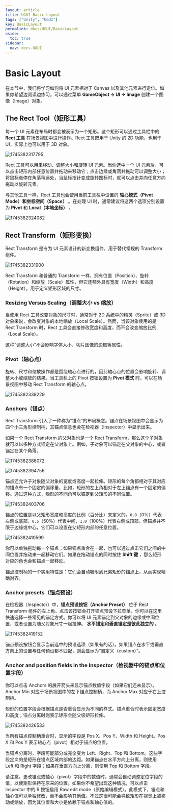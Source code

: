 ```yaml
---
layout: article
title: UGUI-Basic Layout
tags: ["Unity", "UGUI"]
key: BasicLayout
permalink: docs/UGUI/BasicLayout
aside:
  toc: true
sidebar:
  nav: docs-UGUI
---
```

# Basic Layout

在本节中，我们将学习如何将 UI 元素相对于 Canvas 以及其他元素进行定位。如果你希望边阅读边练习，可以通过菜单 **GameObject -> UI -> Image** 创建一个图像（Image）对象。

## The Rect Tool（矩形工具）

每一个 UI 元素在布局时都会被表示为一个矩形。这个矩形可以通过工具栏中的 **Rect 工具** 在场景视图中进行操作。Rect 工具既用于 Unity 的 2D 功能，也用于 UI，实际上也可以用于 3D 对象。

![1745382317795](image/2025-04-23-BasicLayout/1745382317795.png)

Rect 工具可以用来移动、调整大小和旋转 UI 元素。当你选中一个 UI 元素后，可以点击矩形内部任意位置并拖动来移动它；点击边缘或角落并拖动可以调整大小；将鼠标悬停在角落稍远处，当鼠标指针变成旋转图标时，就可以点击并向任意方向拖动以旋转元素。

与其他工具一样，Rect 工具也会使用当前工具栏中设置的 **轴心模式（Pivot Mode）**和**坐标空间（Space）** 。在处理 UI 时，通常建议将这两个选项分别设置为 **Pivot** 和  **Local（本地坐标）** 。

![1745382324082](image/2025-04-23-BasicLayout/1745382324082.png)

## Rect Transform（矩形变换）

Rect Transform 是专为 UI 元素设计的新变换组件，用于替代常规的 Transform 组件。

![1745382331900](image/2025-04-23-BasicLayout/1745382331900.png)

Rect Transform 和普通的 Transform 一样，拥有位置（Position）、旋转（Rotation）和缩放（Scale）属性，但它还额外具有宽度（Width）和高度（Height），用于定义矩形区域的尺寸。

### Resizing Versus Scaling（调整大小 vs 缩放）

当使用 Rect 工具改变对象的尺寸时，通常对于 2D 系统中的精灵（Sprite）或 3D 对象来说，会改变对象的本地缩放（Local Scale）。然而，当该对象使用的是 Rect Transform 时，Rect 工具会直接修改宽度和高度，而不会改变缩放比例（Local Scale）。

这种“调整大小”不会影响字体大小、切片图像的边框等属性。

### Pivot（轴心点）

旋转、尺寸和缩放操作都是围绕轴心点进行的，因此轴心点的位置会影响旋转、调整大小或缩放的结果。当工具栏上的 Pivot 按钮设置为 **Pivot 模式** 时，可以在场景视图中移动 Rect Transform 的轴心点。

![1745382339229](image/2025-04-23-BasicLayout/1745382339229.png)

### Anchors（锚点）

Rect Transform 引入了一种称为“锚点”的布局概念。锚点在场景视图中会显示为四个小三角形控制柄，其锚点信息也会在检视器（Inspector）中显示出来。

如果一个 Rect Transform 的父对象也是一个 Rect Transform，那么这个子对象就可以以多种方式锚定在父对象上。例如，子对象可以锚定在父对象的中心，或者锚定在某个角落。

![1745382386072](image/2025-04-23-BasicLayout/1745382386072.gif)

![1745382394756](image/2025-04-23-BasicLayout/1745382394756.gif)

锚点还允许子对象随父对象的宽度或高度一起拉伸。矩形的每个角都相对于其对应的锚点有一个固定的偏移量，比如，矩形的左上角相对于左上锚点有一个固定的偏移。通过这种方式，矩形的不同角可以锚定到父矩形的不同位置。

![1745382403706](image/2025-04-23-BasicLayout/1745382403706.gif)

锚点的位置是以父矩形宽度和高度的比例（百分比）来定义的。`0.0`（0%）代表左侧或底部，`0.5`（50%）代表中间，`1.0`（100%）代表右侧或顶部。但锚点并不限于边缘或中心，它们可以设置在父矩形内部的任意位置。

![1745382410599](image/2025-04-23-BasicLayout/1745382410599.gif)

你可以单独拖动每一个锚点；如果锚点重合在一起，也可以通过点击它们之间的中间位置并拖动来一起移动它们。如果在拖动锚点的同时按住  **Shift 键** ，那么矩形对应的角也会和锚点一起移动。

锚点控制柄的一个实用特性是：它们会自动吸附到兄弟矩形的锚点上，从而实现精确对齐。

### Anchor presets（锚点预设）

在检视器（Inspector）中，**锚点预设按钮（Anchor Preset）** 位于 Rect Transform 组件的左上角。点击该按钮会打开锚点预设下拉菜单，你可以在这里快速选择一些常见的锚定方式。你可以将 UI 元素锚定到父对象的边缘或中间位置，或者设置为随父对象尺寸一起拉伸。 **水平锚定和垂直锚定是彼此独立的** 。

![1745382419152](image/2025-04-23-BasicLayout/1745382419152.png)

锚点预设按钮会显示当前选中的预设选项（如果有的话）。如果锚点在水平或垂直方向上的设置与任何预设都不匹配，则会显示为“自定义（custom）”。

### Anchor and position fields in the Inspector（检视器中的锚点和位置字段）

你可以点击 Anchors 的展开箭头来显示锚点数值字段（如果它们还未显示）。Anchor Min 对应于场景视图中的左下锚点控制柄，而 Anchor Max 对应于右上控制柄。

矩形的位置字段会根据锚点是否重合显示为不同的样式。锚点重合时表示固定宽度和高度；锚点分离时则表示矩形会随父级矩形拉伸。

![1745382426533](image/2025-04-23-BasicLayout/1745382426533.png)

当所有锚点控制柄重合时，显示的字段是 Pos X、Pos Y、Width 和 Height。Pos X 和 Pos Y 表示轴心点（pivot）相对于锚点的位置。

当锚点分离时，字段可能部分或完全变为 Left、Right、Top 和 Bottom。这些字段定义的是矩形在锚点区域内部的边距。如果锚点在水平方向上分离，则使用 Left 和 Right 字段；如果在垂直方向上分离，则使用 Top 和 Bottom 字段。

请注意，更改锚点或轴心（pivot）字段中的数值时，通常会自动调整定位字段的值，以使矩形保持在原来的位置。如果你不希望出现这种情况，可以点击 Inspector 中的 R 按钮启用 Raw edit mode（原始编辑模式）。此模式下，锚点和轴心值可以单独修改，而不会影响其他值。不过这很可能会导致矩形在视觉上被移动或缩放，因为其位置和大小是依赖于锚点和轴心值的。
